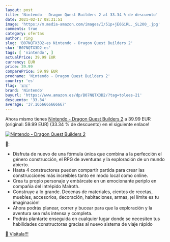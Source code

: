 ```yaml
---
layout: post
title: 'Nintendo - Dragon Quest Builders 2 al 33.34 % de descuento'
date: 2021-02-17 08:31:51
image: 'https://m.media-amazon.com/images/I/51p+jE6GiRL._SL200_.jpg'
comments: true
category: ofertas
author: ring
slug: 'B07NQTX3D2-es Nintendo - Dragon Quest Builders 2'
sku: 'B07NQTX3D2-es'
tags: [ 'nintendo', ]
actualPrice: 39.99 EUR
currency: EUR
price: 39.99
comparePrice: 59.99 EUR
prodname: 'Nintendo - Dragon Quest Builders 2'
country: 'es'
flag: '🇪🇸'
brand: 'Nintendo'
buyurl: 'https://www.amazon.es/dp/B07NQTX3D2/?tag=tolees-21'
descuento: '33.34'
average: '37.1656666666667'
---
```


Ahora mismo tienes [Nintendo - Dragon Quest Builders 2](https://www.amazon.es/dp/B07NQTX3D2/?tag=tolees-21) a 39.99 EUR (original: 59.99 EUR) (33.34 %  de descuento) en el siguiente enlace!

[![Nintendo - Dragon Quest Builders 2](https://m.media-amazon.com/images/I/51p+jE6GiRL._SL200_.jpg)](https://www.amazon.es/dp/B07NQTX3D2/?tag=tolees-21)

🔎:

- Disfruta de nuevo de una fórmula única que combina a la perfección el género construcción, el RPG de aventuras y la exploración de un mundo abierto.
- Hasta 4 constructores pueden compartir partida para crear las construcciones más increíbles tanto en modo local como online.
- Crea tu propio personaje y embárcate en un emocionante periplo en compañía del intrépido Malroth.
- Construye a lo grande. Decenas de materiales, cientos de recetas, muebles, accesorios, decoración, habitaciones, armas, ¡el límite es tu imaginación!
- Ahora podrás planear, correr y bucear para que la exploración y la aventura sea más intensa y completa.
- Podrás plantarte enseguida en cualquier lugar donde se necesiten tus habilidades constructoras gracias al nuevo sistema de viaje rápido

[🛒 Visítala!!!](https://www.amazon.es/dp/B07NQTX3D2/?tag=tolees-21)
